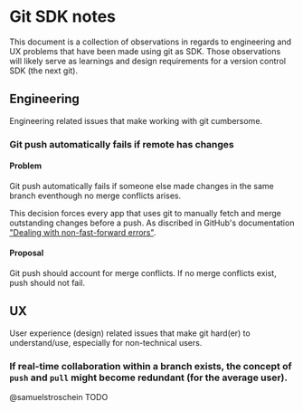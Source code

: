 # Git SDK notes

This document is a collection of observations in regards to engineering and UX problems that have been made using git as SDK. Those observations will likely serve as learnings and design requirements for a version control SDK (the next git).

## Engineering

Engineering related issues that make working with git cumbersome.

### Git push automatically fails if remote has changes

#### Problem

Git push automatically fails if someone else made changes in the same branch eventhough no merge conflicts arises.

This decision forces every app that uses git to manually fetch and merge outstanding changes before a push. As discribed in GitHub's documentation ["Dealing with non-fast-forward errors"](https://docs.github.com/en/get-started/using-git/dealing-with-non-fast-forward-errors).

#### Proposal

Git push should account for merge conflicts. If no merge conflicts exist, push should not fail.

## UX

User experience (design) related issues that make git hard(er) to understand/use, especially for non-technical users.

### If real-time collaboration within a branch exists, the concept of `push` and `pull` might become redundant (for the average user).

@samuelstroschein TODO
